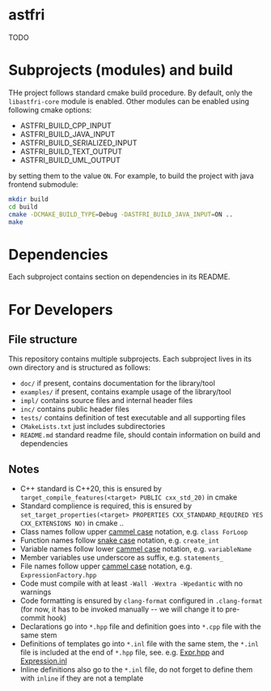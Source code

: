 # astfri
TODO

# Subprojects (modules) and build
THe project follows standard cmake build procedure. By default, only the `libastfri-core` module is enabled. Other modules can be enabled using following cmake options:
- ASTFRI_BUILD_CPP_INPUT
- ASTFRI_BUILD_JAVA_INPUT
- ASTFRI_BUILD_SERIALIZED_INPUT
- ASTFRI_BUILD_TEXT_OUTPUT
- ASTFRI_BUILD_UML_OUTPUT  

by setting them to the value `ON`. For example, to build the project with java frontend submodule:
```sh
mkdir build
cd build
cmake -DCMAKE_BUILD_TYPE=Debug -DASTFRI_BUILD_JAVA_INPUT=ON ..
make
```

# Dependencies
Each subproject contains section on dependencies in its README.

# For Developers

## File structure
This repository contains multiple subprojects. Each subproject lives in its own directory and is structured as follows:
- `doc/` if present, contains documentation for the library/tool
- `examples/` if present, contains example usage of the library/tool
- `impl/` contains source files and internal header files
- `inc/` contains public header files
- `tests/` contains definition of test executable and all supporting files
- `CMakeLists.txt` just includes subdirectories
- `README.md` standard readme file, should contain information on build and dependencies

## Notes
- C++ standard is C++20, this is ensured by `target_compile_features(<target> PUBLIC cxx_std_20)` in cmake  
- Standard complience is required, this is ensured by `set_target_properties(<target> PROPERTIES CXX_STANDARD_REQUIRED YES CXX_EXTENSIONS NO)` in cmake ..
- Class names follow upper [cammel case](https://en.wikipedia.org/wiki/Camel_case) notation, e.g. `class ForLoop`  
- Function names follow [snake case](https://en.wikipedia.org/wiki/Snake_case) notation, e.g. `create_int`  
- Variable names follow lower [cammel case](https://en.wikipedia.org/wiki/Camel_case) notation, e.g. `variableName`  
- Member variables use underscore as suffix, e.g. `statements_`  
- File names follow upper [cammel case](https://en.wikipedia.org/wiki/Camel_case) notation, e.g. `ExpressionFactory.hpp`  
- Code must compile with at least `-Wall -Wextra -Wpedantic` with no warnings  
- Code formatting is ensured by `clang-format` configured in `.clang-format` (for now, it has to be invoked manually -- we will change it to pre-commit hook)
- Declarations go into `*.hpp` file and definition goes into `*.cpp` file with the same stem  
- Definitions of templates go into `*.inl` file with the same stem, the `*.inl` file is included at the end of `*.hpp` file, see. e.g. [Expr.hpp](libastfri/inc/Expr.hpp.hpp) and [Expression.inl](libastfri/impl/Expr.inl)  
- Inline definitions also go to the `*.inl` file, do not forget to define them with `inline` if they are not a template